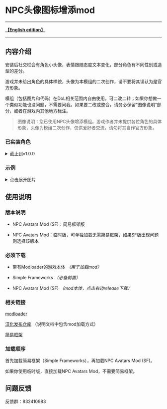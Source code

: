 # NPC头像图标增添mod
---

[**【English edition】**](https://github.com/Eudemonism00/DOL-npcicon-mods/blob/main/README-EN.md)

---

## 内容介绍

安装后社交栏会有角色小头像，表情跟随态度文本变化，部分角色有不同性别或造型的差分。

游戏并未给出角色的具体样貌，头像为本模组的二次创作，请不要将其误认为是官方形象。

模组（包括图片和代码）在DoL相关范围内自由使用，可二改二转；如果你想做一个类似功能也没问题，不需要问我。如果要二改或整合，请务必保留“图像说明”部分，或者在游戏内其他地方标注。

> 图像说明：您已使用NPC头像增添模组。游戏作者并未提供各位角色的具体形象，头像为模组二次创作，仅供爱好者交流，请勿将其当作官方形象。

### 已实装角色

<details>

<summary>截止到v1.0.0</summary>

- Alex（共24张）
- Remy（共14张）
- Gwylan（共2张）
- Wren（共14张）
- Bailey（共2张）
- Jordan（共3张）
- Sydney（共112张）
- Harper（共7张）
- Whitney（共26张）
- Landry（共4张）
- Kylar（共28张）
- Darryl（共12张）
- Briar（共10张）
- Sirris（共6张）
- Robin（共24张）
- Eden（共20张）
- Quinn（共4张）
- River（共4张）
- Winter（共8张）
- Leighton（共12张）
- Avery（共20张）
- Niki（共4张）
- Ivory Wraith（共12张）
- Great Hawk（共12张）
- Mason（共12张）
- Black Wolf（共20张）
- Sam（共6张）
- Charlie（共6张）
- Morgan（共14张）
- Zephyr（共6张）
- Doren（共4张）
  
如果角色显示不全，请尝试更换版本

</details>

### 示例

<details>

<summary>点击展开图片</summary>

![sample1](https://github.com/Eudemonism00/DOL-npcicon-mods/assets/152267917/c0359926-1178-42a1-8011-522da5e9b4fa)
![sample2](https://github.com/Eudemonism00/DOL-npcicon-mods/assets/152267917/e40af326-e80f-4624-8aad-bc5713c71a9d)

</details>

## 使用说明

### 版本说明

- NPC Avatars Mod (SF)：简易框架版

- NPC Avatars Mod：临时版，可单独加载无需简易框架，如果SF版出现问题则选择该版本

### 必须下载

- 带有Modloader的游戏本体 *（用于加载mod）*

- Simple Frameworks *（必备前置）*

- NPC Avatars Mod (SF) *（mod本体，点击右边release下载）*

### 相关链接

[modloader](https://github.com/Lyoko-Jeremie/sugarcube-2-ModLoader)

[汉化发布仓库](https://github.com/Eltirosto/Degrees-of-Lewdity-Chinese-Localization) （说明文档中包含mod加载方式）

[简易框架](https://github.com/emicoto/DOLMods/releases)

### 加载顺序

首先加载简易框架（Simple Frameworks），再加载NPC Avatars Mod (SF)。

如果你使用临时版，直接加载NPC Avatars Mod，不需要简易框架。


## 问题反馈

反馈群：832410983
